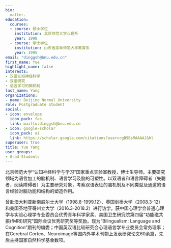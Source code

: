 ```yaml
---
bio: 
  matter.
education:
  courses:
  - course: 硕士学位
    institution: 北京师范大学心理系
    year: 1998
  - course: 学士学位
    institution: 山东省曲阜师范大学教育系
    year: 1995
email: "dinggsh@bnu.edu.cn"
first_name: Yue
highlight_name: false
interests:
- 汉语认知神经科学
- 双语研究
- 语言学习的脑机制
last_name: Yang
organizations:
- name: Beijing Normal University
role: Postgraduate Student
social:
- icon: envelope
  icon_pack: fas
  link: mailto:dinggsh@bnu.edu.cn
- icon: google-scholar
  icon_pack: ai
  link: https://scholar.google.com/citations?user=rgB9BsMAAAAJ&hl
superuser: true
title: Yue Yang
user_groups:
- Grad Students
---
```


北京师范大学“认知神经科学与学习”国家重点实验室教授，博士生导师。主要研究领域为语言加工的脑机制、语言学习及脑的可塑性。以双语者和语言障碍者（失聪者，阅读障碍者）为主要研究对象，考察双语表征的脑机制及不同类型及通道的语言经验对脑功能和结构的塑造作用。

曾赴澳大利亚新南威尔士大学（1998.8-1999.12）、英国剑桥大学（2008.3-12）和美国圣地亚哥州立大学（2016.3-2018.2）进行访学。获中国心理学会普通心理学与实验心理学专业委员会优秀青年科学家奖、美国卫生研究院第四届“功能磁共振(fMRI)研究”国际会议优秀研究奖等奖励。现为“Bilingualism: Language and Cognition”期刊的编委；中国英汉语比较研究会心理语言学专业委员会常务理事；在Cerebral Cortex、Neuroimage等国内外学术刊物上发表研究论文60余篇，先后主持国家自然科学基金数项。
